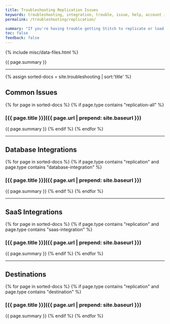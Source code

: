 ```yaml
---
title: Troubleshooting Replication Issues
keywords: troubleshooting, integration, trouble, issue, help, account issue, billing, billing error, payment error, billing problem
permalink: /troubleshooting/replication/

summary: "If you're having trouble getting Stitch to replicate or load some of your data, this is where you'll find the resources to pinpoint and resolve the issue."
toc: false
feedback: false
---
```

{% include misc/data-files.html %}

{{ page.summary }}

---

{% assign sorted-docs = site.troubleshooting | sort:'title' %}

## Common Issues

{% for page in sorted-docs %}
{% if page.type contains "replication-all" %}
### [{{ page.title }}]({{ page.url | prepend: site.baseurl }})
{{ page.summary }}
{% endif %}
{% endfor %}

---

## Database Integrations

{% for page in sorted-docs %}
{% if page.type contains "replication" and page.type contains "database-integration" %}
### [{{ page.title }}]({{ page.url | prepend: site.baseurl }})
{{ page.summary }}
{% endif %}
{% endfor %}

---

## SaaS Integrations

{% for page in sorted-docs %}
{% if page.type contains "replication" and page.type contains "saas-integration" %}
### [{{ page.title }}]({{ page.url | prepend: site.baseurl }})
{{ page.summary }}
{% endif %}
{% endfor %}

---

## Destinations

{% for page in sorted-docs %}
{% if page.type contains "replication" and page.type contains "destination" %}
### [{{ page.title }}]({{ page.url | prepend: site.baseurl }})
{{ page.summary }}
{% endif %}
{% endfor %}
